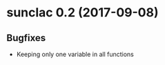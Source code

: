 <!-- Copyright © 2016 RTE Réseau de transport d’électricité --->

# sunclac 0.2 (2017-09-08)

## Bugfixes
* Keeping only one variable in all functions
